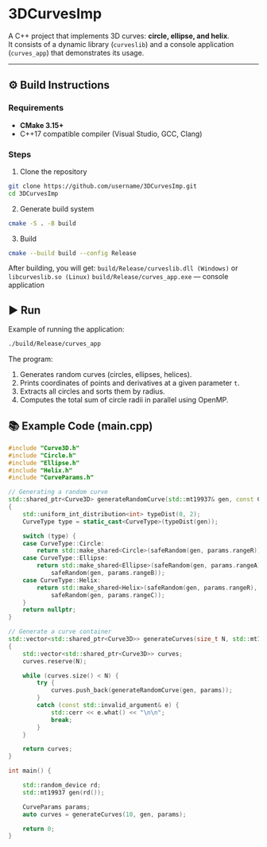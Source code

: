 # 3DCurvesImp

A C++ project that implements 3D curves: **circle, ellipse, and helix**.  
It consists of a dynamic library (`curveslib`) and a console application (`curves_app`) that demonstrates its usage.

---

## ⚙️ Build Instructions

### Requirements
- **CMake 3.15+**
- C++17 compatible compiler (Visual Studio, GCC, Clang)

### Steps
1. Clone the repository
```bash
git clone https://github.com/username/3DCurvesImp.git
cd 3DCurvesImp
```

2. Generate build system
```bash
cmake -S . -B build
```

3. Build
```bash
cmake --build build --config Release
```

After building, you will get:
`build/Release/curveslib.dll (Windows)` or `libcurveslib.so (Linux)`
`build/Release/curves_app.exe` — console application

## ▶️ Run
Example of running the application:
```bash
./build/Release/curves_app
```

The program:
1. Generates random curves (circles, ellipses, helices).
2. Prints coordinates of points and derivatives at a given parameter `t`.
3. Extracts all circles and sorts them by radius.
4. Computes the total sum of circle radii in parallel using OpenMP.

## 📚 Example Code (main.cpp)
```cpp
#include "Curve3D.h"
#include "Circle.h"
#include "Ellipse.h"
#include "Helix.h"
#include "CurveParams.h"

// Generating a random curve
std::shared_ptr<Curve3D> generateRandomCurve(std::mt19937& gen, const CurveParams& params)
{
	std::uniform_int_distribution<int> typeDist(0, 2);
	CurveType type = static_cast<CurveType>(typeDist(gen));

	switch (type) {
	case CurveType::Circle:
		return std::make_shared<Circle>(safeRandom(gen, params.rangeR));
	case CurveType::Ellipse:
		return std::make_shared<Ellipse>(safeRandom(gen, params.rangeA),
			safeRandom(gen, params.rangeB));
	case CurveType::Helix:
		return std::make_shared<Helix>(safeRandom(gen, params.rangeR),
			safeRandom(gen, params.rangeC));
	}
	return nullptr;
}

// Generate a curve container
std::vector<std::shared_ptr<Curve3D>> generateCurves(size_t N, std::mt19937& gen, const CurveParams& params)
{
	std::vector<std::shared_ptr<Curve3D>> curves;
	curves.reserve(N);

	while (curves.size() < N) {
		try {
			curves.push_back(generateRandomCurve(gen, params));
		}
		catch (const std::invalid_argument& e) {
			std::cerr << e.what() << "\n\n";
			break;
		}
	}

	return curves;
}

int main() {

	std::random_device rd;
	std::mt19937 gen(rd());

	CurveParams params;
	auto curves = generateCurves(10, gen, params);

	return 0;
}
```
